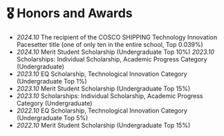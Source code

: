 # 🎖 Honors and Awards
- *2024.10* The recipient of the COSCO SHIPPING Technology Innovation Pacesetter title (one of only ten in the entire school, Top 0.039%)
- *2024.10* Merit Student Scholarship (Undergraduate Top 10%)
  *2023.10* Scholarships: Individual Scholarship, Academic Progress Category (Undergraduate)
- *2023.10* EQ Scholarship, Technological Innovation Category (Undergraduate Top 1%)
- *2023.10* Merit Student Scholarship (Undergraduate Top 15%)
- *2023.10* Scholarships: Individual Scholarship, Academic Progress Category (Undergraduate)
- *2022.10* EQ Scholarship, Technological Innovation Category (Undergraduate Top 5%)
- *2022.10* Merit Student Scholarship (Undergraduate Top 15%)

